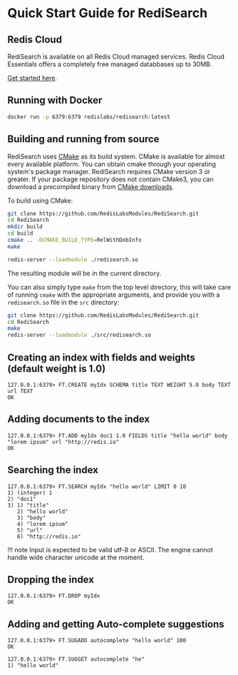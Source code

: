 
# Quick Start Guide for RediSearch

## Redis Cloud

RediSearch is available on all Redis Cloud managed services.  Redis Cloud Essentials offers a completely free managed databbases up to 30MB.

[Get started here](https://redislabs.com/redis-enterprise-cloud/).

## Running with Docker

```sh
docker run -p 6379:6379 redislabs/redisearch:latest
```

## Building and running from source

RediSearch uses [CMake](https://cmake.org/) as its build system. CMake is
available for almost every available platform. You can obtain cmake through
your operating system's package manager. RediSearch requires CMake version
3 or greater. If your package repository does not contain CMake3, you can
download a precompiled binary from [CMake downloads](https://cmake.org/download/).

To build using CMake:

```sh
git clone https://github.com/RedisLabsModules/RediSearch.git
cd RediSearch
mkdir build
cd build
cmake .. -DCMAKE_BUILD_TYPE=RelWithDebInfo
make

redis-server --loadmodule ./redisearch.so
```

The resulting module will be in the current directory.

You can also simply type `make` from the top level directory, this will
take care of running `cmake` with the appropriate arguments, and provide you
with a `redisearch.so` file in the `src` directory:

```sh
git clone https://github.com/RedisLabsModules/RediSearch.git
cd RediSearch
make
redis-server --loadmodule ./src/redisearch.so
```

## Creating an index with fields and weights (default weight is 1.0)

```
127.0.0.1:6379> FT.CREATE myIdx SCHEMA title TEXT WEIGHT 5.0 body TEXT url TEXT
OK 

``` 

## Adding documents to the index
```
127.0.0.1:6379> FT.ADD myIdx doc1 1.0 FIELDS title "hello world" body "lorem ipsum" url "http://redis.io" 
OK
```

## Searching the index

```
127.0.0.1:6379> FT.SEARCH myIdx "hello world" LIMIT 0 10
1) (integer) 1
2) "doc1"
3) 1) "title"
   2) "hello world"
   3) "body"
   4) "lorem ipsum"
   5) "url"
   6) "http://redis.io"
```

!!! note
    Input is expected to be valid utf-8 or ASCII. The engine cannot handle wide character unicode at the moment. 


## Dropping the index

```
127.0.0.1:6379> FT.DROP myIdx
OK
```

## Adding and getting Auto-complete suggestions

```
127.0.0.1:6379> FT.SUGADD autocomplete "hello world" 100
OK

127.0.0.1:6379> FT.SUGGET autocomplete "he"
1) "hello world"

```
